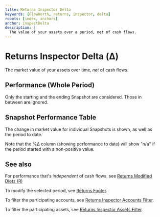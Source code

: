 ```yaml
---
title: Returns Inspector Delta
keywords: [FlowWorth, returns, inspector, delta]
robots: [index, anchors]
anchor: inspectDelta
description: |
  The value of your assets over a period, net of cash flows.
---
```


# Returns Inspector Delta (Δ)

The market value of your assets over time, _net_ of cash flows.

## Performance (Whole Period)

Only the starting and the ending Snapshot are considered. Those in between are ignored.

## Snapshot Performance Table

The change in market value for individual Snapshots is shown, as well as the period to date.

Note that the %Δ column (showing performance to date) will show "n/a" if the period started with a non-positive value.

## See also

For performance that's _independent_ of cash flows, see [Returns Modified Dietz (R)](../inspectDietz/index.html)

To modify the selected period, see [Returns Footer](../returnsFooter/index.html).

To filter the participating accounts, see [Returns Inspector Accounts Filter](../inspectAccounts/index.html).

To filter the participating assets, see [Returns Inspector Assets Filter](../inspectAssets/index.html).

